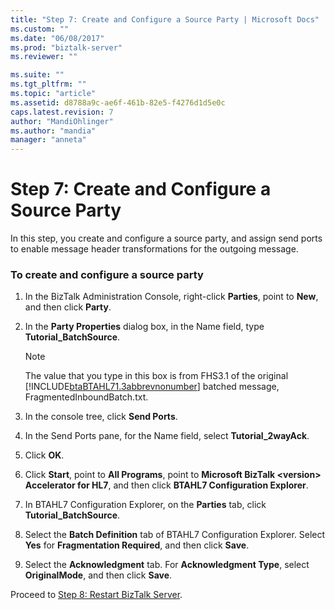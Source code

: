 ```yaml
---
title: "Step 7: Create and Configure a Source Party | Microsoft Docs"
ms.custom: ""
ms.date: "06/08/2017"
ms.prod: "biztalk-server"
ms.reviewer: ""

ms.suite: ""
ms.tgt_pltfrm: ""
ms.topic: "article"
ms.assetid: d8788a9c-ae6f-461b-82e5-f4276d1d5e0c
caps.latest.revision: 7
author: "MandiOhlinger"
ms.author: "mandia"
manager: "anneta"
---
```

# Step 7: Create and Configure a Source Party
In this step, you create and configure a source party, and assign send ports to enable message header transformations for the outgoing message.  
  
### To create and configure a source party  
  
1.  In the BizTalk Administration Console, right-click **Parties**, point to **New**, and then click **Party**.  
  
2.  In the **Party Properties** dialog box, in the Name field, type **Tutorial_BatchSource**.  
  
    > [!NOTE]
    >  The value that you type in this box is from FHS3.1 of the original [!INCLUDE[btaBTAHL71.3abbrevnonumber](../../includes/btabtahl71-3abbrevnonumber-md.md)] batched message, FragmentedInboundBatch.txt.  
  
3.  In the console tree, click **Send Ports**.  
  
4.  In the Send Ports pane, for the Name field, select **Tutorial_2wayAck**.  
  
5.  Click **OK**.  
  
6.  Click **Start**, point to **All Programs**, point to **Microsoft BizTalk \<version> Accelerator for HL7**, and then click **BTAHL7 Configuration Explorer**.  
  
7.  In BTAHL7 Configuration Explorer, on the **Parties** tab, click **Tutorial_BatchSource**.  
  
8.  Select the **Batch Definition** tab of BTAHL7 Configuration Explorer. Select **Yes** for **Fragmentation Required**, and then click **Save**.  
  
9. Select the **Acknowledgment** tab. For **Acknowledgment Type**, select **OriginalMode**, and then click **Save**.  
  
 Proceed to [Step 8: Restart BizTalk Server](../../adapters-and-accelerators/accelerator-hl7/step-8-restart-biztalk-server.md).